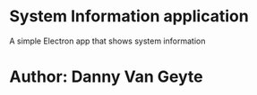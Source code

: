 # System Information application

A simple Electron app that shows system information

# Author: Danny Van Geyte
